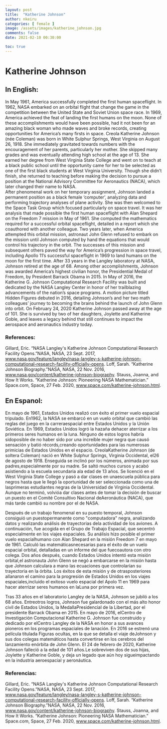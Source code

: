 ```yaml
---
layout: post
title:  "Katherine Johnson"
author: nkeiru
categories: [ female ]
image: /assets/images/katherine_johnson.jpg
comments: false
date: 2021-02-10 00:30:00

toc: true
---
```

<!-- English Section -->
# Katherine Johnson

## In English: 
In May 1961, America successfully completed the first human spaceflight. In 1962, NASA embarked on an orbital flight that change the game in the competition between the United State and Soviet Union space race. In 1969, America achieved the feat of landing the first humans on the  moon.  None  of  these  accomplishments  would  have  been  possible,  had  it  not  been  for  an  amazing black woman who made waves and broke records, creating opportunities for America’s many firsts in space. Creola Katherine Johnson (née Coleman) was born in White Sulphur Springs, West  Virginia  on  August  26,  1918.  She  immediately  gravitated  towards  numbers  with  the  encouragement  of  her  parents,  particularly  her  mother.  She  skipped  many  grades  and  was  eventually attending high school at the age of 13. She earned her degree from West Virginia State College  and  went  on  to teach  at  a  black  public  school  until  the  opportunity  came  for  her  to  be  selected as one of the first black students at West Virginia University. Though she didn’t finish, she returned to teaching before making the decision to pursue a position at the National Advisory Committee for Aeronautics (NACA), which later changed their name to NASA.  
After  phenomenal  work  on  her  temporary  assignment,  Johnson landed  a  permanent  position as a black female ‘computer’, analyzing data and performing trajectory analyses of plane activity.  She  was  then welcomed  to  the  Space  Task  Group  which  focused  particularly  on  space  travel. It was her analysis that made possible the first human spaceflight with Alan Shepard on the Freedom  7  mission  in  May  of  1961.  She  computed  the  mathematics  required  for  a  successful  orbital spaceflight, detailed in a report which she coauthored with another colleague. Two years later, when America attempted this orbital mission, astronaut John Glenn refused to embark on the mission  until  Johnson  computed  by  hand  the  equations  that  would  control  his  trajectory  in  the  orbit.  The  successes  of this  mission  and  subsequent  others  paved  the  way  for  America’s  progression in space travel, including Apollo 11’s successful spaceflight in 1969 to land humans on the moon for the first time.  After 33 years in the Langley laboratory at NASA, Johnson retired at the age of 68. Among other accomplishments, Johnson was awarded America’s highest civilian honor, the Presidential Medal of  Freedom,   by  President  Barrack  Obama  in  2015. In  May  of  2016,  the  Katherine  G.  Johnson Computational Research Facility was built and dedicated by the NASA Langley Center in honor of her trailblazing advancements of the nation’s space programs. A motion picture titled Hidden  Figures  debuted  in  2016,  detailing  Johnson’s  and her two  math  colleagues’  journey to becoming the brains behind the launch of John Glenn into orbit. On February 24, 2020 Katherine Johnson  passed  away  at  the  age  of  101.  She  is  survived  by  two  of  her  daughters,  Joylette  and  Katherine  Goble,  and  leaves  a  legacy  behind  that  still  continues  to  impact  the  aerospace  and  aeronautics industry today. 

### References:
Gillard, Eric. “NASA Langley's Katherine Johnson Computational Research Facility Opens.”NASA, NASA, 23 Sept. 2017, www.nasa.gov/feature/langley/nasa-langley-s-katherine-johnson-computational-research-facility-officially-opens. Loff, Sarah. “Katherine Johnson Biography.”NASA, NASA, 22 Nov. 2016, www.nasa.gov/content/katherine-johnson-biography. Stauss, Joanna, and How It Works. “Katherine Johnson: Pioneering NASA Mathematician.” Space.com, Space, 27 Feb. 2020, www.space.com/katherine-johnson.html.

<!-- Spanish Section -->
## En Espanol: 
En mayo de 1961, Estados Unidos realizó con éxito el primer vuelo espacial tripulado. En1962, la NASA se embarcó en un vuelo orbital que cambió las reglas del juego en la carreraespacial entre Estados Unidos y la Unión Soviética. En 1969, Estados Unidos logró la hazaña dehacer aterrizar a los primeros seres humanos en la luna. Ninguno de estos logros habría sidoposible de no haber sido por una increíble mujer negra que causó sensación y batió récords,creando oportunidades para las numerosas primicias de Estados Unidos en el espacio. CreolaKatherine Johnson (de soltera Coleman) nació en White Sulphur Springs, Virginia Occidental, el26   de   agosto   de   1918.   Enseguida   se   inclinó   por   los   números,   animada   por   sus   padres,especialmente por su madre. Se saltó muchos cursos y acabó asistiendo a la escuela secundaria ala edad de 13 años. Se licenció en el West Virginia State College y pasó a dar clases en unaescuela pública para negros hasta que le llegó la oportunidad de ser seleccionada como una de lasprimeras estudiantes negras de la Universidad de Virginia Occidental. Aunque no terminó, volvióa dar clases antes de tomar la decisión de buscar un puesto en el Comité Consultivo Nacional deAeronáutica (NACA), que más tarde cambió su nombre por el de NASA. 

Después de un trabajo fenomenal en su puesto temporal, Johnson consiguió un puestopermanente como "computadora" negra, analizando datos y realizando análisis de trayectorias dela actividad de los aviones. A continuación, fue acogida en el Grupo de Trabajo Espacial, que secentró especialmente en los viajes espaciales. Su análisis hizo posible el primer vuelo espacialhumano con Alan Shepard en la misión Freedom 7 en mayo de 1961. Calculó las matemáticasnecesarias   para   el   éxito   de   un   vuelo   espacial   orbital,   detalladas   en   un   informe   del   que   fuecoautora con otro colega. Dos años después, cuando Estados Unidos intentó esta misión orbital,el astronauta John Glenn se negó a embarcarse en la misión hasta que Johnson calculara a mano
las ecuaciones que controlarían su trayectoria en la órbita. Los éxitos de esta misión y de otrasposteriores allanaron el camino para la progresión de Estados Unidos en los viajes espaciales,incluido el exitoso vuelo espacial del Apolo 11 en 1969 para hacer aterrizar seres humanos en laLuna por primera vez.

Tras 33 años en el laboratorio Langley de la NASA, Johnson se jubiló a los 68 años. Entreotros logros, Johnson fue galardonado con el más alto honor civil de Estados Unidos, la MedallaPresidencial de la Libertad, por el presidente Barrack Obama en 2015. En mayo de 2016, elCentro de Investigación Computacional Katherine G. Johnson fue construido y dedicado por elCentro Langley de la NASA en honor a sus avances pioneros en los programas espaciales de lanación. En 2016 se estrenó una película titulada Figuras ocultas, en la que se detalla el viaje deJohnson y sus dos colegas matemáticos hasta convertirse en los cerebros del lanzamiento enórbita de John Glenn. El 24 de febrero de 2020, Katherine Johnson falleció a la edad de 101 años.Le sobreviven dos de sus hijas, Joylette y Katherine Goble, y deja un legado que aún hoy sigueimpactando en la industria aeroespacial y aeronáutica.

### Referencias:
Gillard, Eric. “NASA Langley's Katherine Johnson Computational Research Facility Opens.”NASA, NASA, 23 Sept. 2017, www.nasa.gov/feature/langley/nasa-langley-s-katherine-johnson-computational-research-facility-officially-opens. Loff, Sarah. “Katherine Johnson Biography.”NASA, NASA, 22 Nov. 2016, www.nasa.gov/content/katherine-johnson-biography. Stauss, Joanna, and How It Works. “Katherine Johnson: Pioneering NASA Mathematician.” Space.com, Space, 27 Feb. 2020, www.space.com/katherine-johnson.html. 
